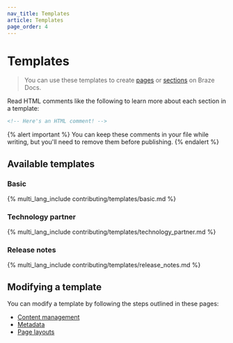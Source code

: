 ```yaml
---
nav_title: Templates
article: Templates
page_order: 4
---
```


# Templates

> You can use these templates to create [pages]({{site.baseurl}}/contributing/content_management/pages/) or [sections]({{site.baseurl}}/contributing/content_management/sections/) on Braze Docs.

Read HTML comments like the following to learn more about each section in a template:

```markdown
<!-- Here's an HTML comment! -->
```

{% alert important %}
You can keep these comments in your file while writing, but you'll need to remove them before publishing.
{% endalert %}

## Available templates

### Basic

{% multi_lang_include contributing/templates/basic.md %}

### Technology partner

{% multi_lang_include contributing/templates/technology_partner.md %}

### Release notes

{% multi_lang_include contributing/templates/release_notes.md %}

## Modifying a template

You can modify a template by following the steps outlined in these pages:

- [Content management]({{site.baseurl}}/contributing/content_management/)
- [Metadata]({{site.baseurl}}/contributing/yaml_front_matter/metadata/)
- [Page layouts]({{site.baseurl}}/contributing/yaml_front_matter/page_layouts/)

